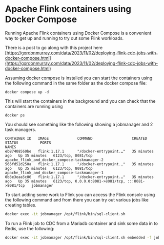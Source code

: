 # Apache Flink containers using Docker Compose
Running Apache Flink containers using Docker Compose is a convenient way to get up and running to try out some Flink workloads.

There is a post to go along with this project here [https://gordonmurray.com/data/2023/11/02/deploying-flink-cdc-jobs-with-docker-compose.html](https://gordonmurray.com/data/2023/11/02/deploying-flink-cdc-jobs-with-docker-compose.html)

Assuming docker compose is installed you can start the containers using the following command in the same folder as the docker compose file:

```
docker compose up -d
```

This will start the containers in the background and you can check that the containers are running using

```
docker ps
```

You should see something like the following showing a jobmanager and 2 task managers.

```
CONTAINER ID   IMAGE             COMMAND                  CREATED          STATUS          PORTS                                                 NAMES
eb87408560be   flink:1.17.1      "/docker-entrypoint.…"   35 minutes ago   Up 35 minutes   6123/tcp, 8081/tcp                                    apache_flink_and_docker_compose-taskmanager-2
565fd52d250a   flink:1.17.1      "/docker-entrypoint.…"   35 minutes ago   Up 35 minutes   6123/tcp, 8081/tcp                                    apache_flink_and_docker_compose-taskmanager-1
0b3e3eaa5c06   flink:1.17.1      "/docker-entrypoint.…"   35 minutes ago   Up 35 minutes   6123/tcp, 0.0.0.0:8081->8081/tcp, :::8081->8081/tcp   jobmanager
```

To start adding some work to Flink you can access the Flink console using the following command and from there you can try out various jobs like creating tables.

```bash
docker exec -it jobmanager /opt/flink/bin/sql-client.sh
```

To run a Flink job to CDC from a Mariadb container and sink some data in to Redis, use the following:

```bash
docker exec -it jobmanager /opt/flink/bin/sql-client.sh embedded -f job.sql
```
